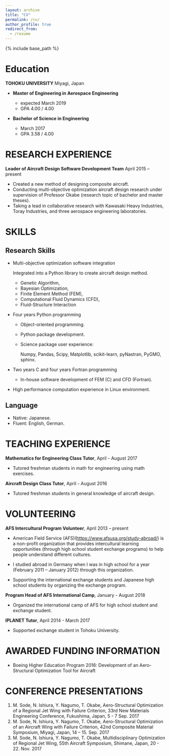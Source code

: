 ```yaml
---
layout: archive
title: "CV"
permalink: /cv/
author_profile: true
redirect_from:
  - /resume
---
```


{% include base_path %}

Education
======

**TOHOKU UNIVERSITY** Miyagi, Japan

* **Master of Engineering in Aerospace Engineering**

  * expected March 2019
  * GPA 4.00 / 4.00

* **Bachelor of Science in Engineering**
  * March 2017
  * GPA 3.58 / 4.00

RESEARCH EXPERIENCE
======

**Leader of Aircraft Design Software Development Team** April 2015 – present

* Created a new method of designing composite aircraft.
* Conducting multi-objective optimization aircraft design research under supervision of Professor Okabe (research topic of bachelor and master theses).
* Taking a lead in collaborative research with Kawasaki Heavy Industries, Toray Industries, and three aerospace engineering laboratories.

SKILLS
======

## Research Skills

* Multi-objective optimization software integration

    Integrated into a Python library to create aircraft design method.

  * Genetic Algorithm,
  * Bayesian Optimization,
  * Finite Element Method (FEM),
  * Computational Fluid Dynamics (CFD),
  * Fluid-Structure Interaction

* Four years Python programming

  * Object-oriented programming.
  * Python package development.
  * Science package user experience:

    Numpy, Pandas, Scipy,
    Matplotlib, scikit-learn, pyNastran, PyGMO, sphinx.

* Two years C and four years Fortran programming

  * In-house software development of FEM (C) and CFD (Fortran).

* High performance computation experience in Linux environment.

## Language

* Native: Japanese.
* Fluent: English, German.

TEACHING EXPERIENCE
======

**Mathematics for Engineering Class Tutor**, April - August 2017

* Tutored freshman students in math for engineering using math exercises.

**Aircraft Design Class Tutor**, April - August 2016

* Tutored freshman students in general knowledge of aircraft design.

VOLUNTEERING
======

**AFS Intercultural Program Volunteer**, April 2013 – present

* American Field Service (AFS)(https://www.afsusa.org/study-abroad/) is a non-profit organization that provides intercultural learning opportunities (through high school student exchange programs) to help people understand different cultures.

* I studied abroad in Germany when I was in high school for a year (February 2011 – January 2012) through this organization.

* Supporting the international exchange students and Japanese high school students by organizing the exchange program.

**Program Head of AFS International Camp**, January - August 2018

* Organized the international camp of AFS for high school student and exchange student.

**IPLANET Tutor**, April 2014 - March 2017

* Supported exchange student in Tohoku University.

AWARDED FUNDING INFORMATION
======

* Boeing Higher Education Program 2016: Development of an Aero-Structural Optimization Tool for Aircraft

CONFERENCE PRESENTATIONS
======

1. M. Sode, N. Ishiura, Y. Nagumo, T. Okabe, Aero-Structural Optimization of a Regional Jet Wing with Failure Criterion, 33rd New Materials Engineering Conference, Fukushima, Japan, 5 - 7 Sep. 2017
2. M. Sode, N. Ishiura, Y. Nagumo, T. Okabe, Aero-Structural Optimization of an Aircraft Wing with Failure Criterion, 42nd Composite Material Symposium, Miyagi, Japan, 14 – 15. Sep. 2017
3. M. Sode, N. Ishiura, Y. Nagumo, T. Okabe, Multidisciplinary Optimization of Regional Jet Wing, 55th Aircraft Symposium, Shimane, Japan, 20 - 22. Nov. 2017
